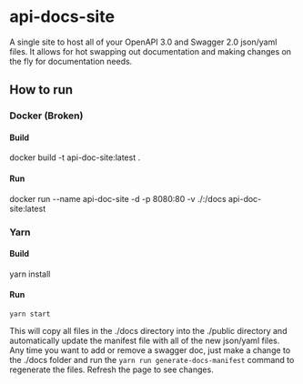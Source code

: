 # api-docs-site

A single site to host all of your OpenAPI 3.0 and Swagger 2.0 json/yaml files. It allows for hot swapping out documentation and making changes on the fly for documentation needs.

## How to run

### Docker (Broken)
#### Build

docker build -t api-doc-site:latest .

#### Run

docker run --name api-doc-site -d -p 8080:80 -v ./:/docs api-doc-site:latest

### Yarn
#### Build
yarn install

#### Run
`yarn start`

This will copy all files in the ./docs directory into the ./public directory and automatically update the manifest file with all of the new json/yaml files. Any time you want to add or remove a swagger doc, just make a change to the ./docs folder and run the `yarn run generate-docs-manifest` command to regenerate the files. Refresh the page to see changes.
